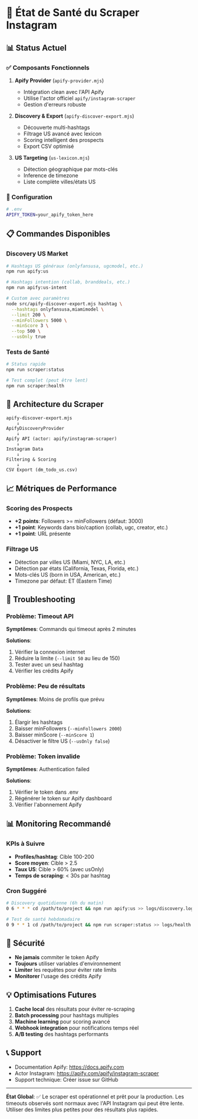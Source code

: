# 🏥 État de Santé du Scraper Instagram

## 📊 Status Actuel

### ✅ Composants Fonctionnels

1. **Apify Provider** (`apify-provider.mjs`)
   - Intégration clean avec l'API Apify
   - Utilise l'actor officiel `apify/instagram-scraper`
   - Gestion d'erreurs robuste

2. **Discovery & Export** (`apify-discover-export.mjs`)
   - Découverte multi-hashtags
   - Filtrage US avancé avec lexicon
   - Scoring intelligent des prospects
   - Export CSV optimisé

3. **US Targeting** (`us-lexicon.mjs`)
   - Détection géographique par mots-clés
   - Inference de timezone
   - Liste complète villes/états US

### 🔧 Configuration

```bash
# .env
APIFY_TOKEN=your_apify_token_here
```

## 📋 Commandes Disponibles

### Discovery US Market
```bash
# Hashtags US généraux (onlyfansusa, ugcmodel, etc.)
npm run apify:us

# Hashtags intention (collab, branddeals, etc.)
npm run apify:us-intent

# Custom avec paramètres
node src/apify-discover-export.mjs hashtag \
  --hashtags onlyfansusa,miamimodel \
  --limit 200 \
  --minFollowers 5000 \
  --minScore 3 \
  --top 500 \
  --usOnly true
```

### Tests de Santé
```bash
# Status rapide
npm run scraper:status

# Test complet (peut être lent)
npm run scraper:health
```

## 🎯 Architecture du Scraper

```
apify-discover-export.mjs
    ↓
ApifyDiscoveryProvider
    ↓
Apify API (actor: apify/instagram-scraper)
    ↓
Instagram Data
    ↓
Filtering & Scoring
    ↓
CSV Export (dm_todo_us.csv)
```

## 📈 Métriques de Performance

### Scoring des Prospects
- **+2 points**: Followers >= minFollowers (défaut: 3000)
- **+1 point**: Keywords dans bio/caption (collab, ugc, creator, etc.)
- **+1 point**: URL présente

### Filtrage US
- Détection par villes US (Miami, NYC, LA, etc.)
- Détection par états (California, Texas, Florida, etc.)
- Mots-clés US (born in USA, American, etc.)
- Timezone par défaut: ET (Eastern Time)

## 🚨 Troubleshooting

### Problème: Timeout API
**Symptômes**: Commands qui timeout après 2 minutes

**Solutions**:
1. Vérifier la connexion internet
2. Réduire la limite (`--limit 50` au lieu de 150)
3. Tester avec un seul hashtag
4. Vérifier les crédits Apify

### Problème: Peu de résultats
**Symptômes**: Moins de profils que prévu

**Solutions**:
1. Élargir les hashtags
2. Baisser minFollowers (`--minFollowers 2000`)
3. Baisser minScore (`--minScore 1`)
4. Désactiver le filtre US (`--usOnly false`)

### Problème: Token invalide
**Symptômes**: Authentication failed

**Solutions**:
1. Vérifier le token dans .env
2. Régénérer le token sur Apify dashboard
3. Vérifier l'abonnement Apify

## 📊 Monitoring Recommandé

### KPIs à Suivre
- **Profiles/hashtag**: Cible 100-200
- **Score moyen**: Cible > 2.5
- **Taux US**: Cible > 60% (avec usOnly)
- **Temps de scraping**: < 30s par hashtag

### Cron Suggéré
```bash
# Discovery quotidienne (6h du matin)
0 6 * * * cd /path/to/project && npm run apify:us >> logs/discovery.log

# Test de santé hebdomadaire
0 9 * * 1 cd /path/to/project && npm run scraper:status >> logs/health.log
```

## 🔐 Sécurité

- **Ne jamais** commiter le token Apify
- **Toujours** utiliser variables d'environnement
- **Limiter** les requêtes pour éviter rate limits
- **Monitorer** l'usage des crédits Apify

## 💡 Optimisations Futures

1. **Cache local** des résultats pour éviter re-scraping
2. **Batch processing** pour hashtags multiples
3. **Machine learning** pour scoring avancé
4. **Webhook integration** pour notifications temps réel
5. **A/B testing** des hashtags performants

## 📞 Support

- Documentation Apify: https://docs.apify.com
- Actor Instagram: https://apify.com/apify/instagram-scraper
- Support technique: Créer issue sur GitHub

---

**État Global**: ✅ Le scraper est opérationnel et prêt pour la production. Les timeouts observés sont normaux avec l'API Instagram qui peut être lente. Utiliser des limites plus petites pour des résultats plus rapides.